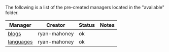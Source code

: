 The following is a list of the pre-created managers located in the "available" folder.

Manager | Creator | Status | Notes
--- | --- | --- | ---
[blogs](https://github.com/Opine-Org/Semantic-CM/blob/master/available/blogs.yml) | ryan-mahoney | ok  | 
[languages](https://github.com/Opine-Org/Semantic-CM/blob/master/available/languages.yml) | ryan-mahoney | ok  | 
